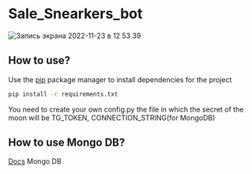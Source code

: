 # Sale_Snearkers_bot

![Запись экрана 2022-11-23 в 12 53 39](https://user-images.githubusercontent.com/114915003/203508159-484225ec-026d-4688-b287-483dc2feca7a.gif)

## How to use?

Use the [pip](https://pip.pypa.io/en/stable/) package manager to install dependencies for the project

```bash
pip install -r requirements.txt
```
You need to create your own config.py the file in which the secret of the moon will be TG_TOKEN, CONNECTION_STRING(for MongoDB)

## How to use Mongo DB?

[Docs](https://www.mongodb.com/docs/) Mongo DB





